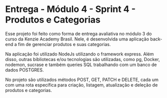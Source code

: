 # Entrega - Módulo 4 - Sprint 4 - Produtos e Categorias

Esse projeto foi feito como forma de entrega avaliativa no módulo 3 do curso da Kenzie Academy Brasil. Nele, é desenvolvida uma aplicação back-end a fim de gerenciar produtos e suas categorias.

Na aplicação foi utilizado NodeJs utilizando o framework express. Além disso, outras bibliotecas e/ou tecnologias são utilizadas, como pg, Docker, nodemon, sucrase e também queries SQL trabalhando com um banco de dados POSTGRES.

No projeto são utilizados métodos POST, GET, PATCH e DELETE, cada um com uma rota específica para criação, listagem, atualização e deleção de produtos e categorias.
